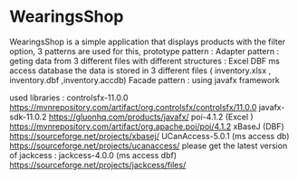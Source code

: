 # WearingsShop
WearingsShop is a simple application that displays products with the filter option, 3 patterns are used for this,
prototype pattern :
Adapter pattern :
  geting data from 3 different files with different structures :
      Excel 
      DBF
      ms access database
     the data is stored in 3 different files ( inventory.xlsx , inventory.dbf ,inventory.accdb)
Facade pattern : 
   using javafx framework 
   
   used libraries :
       controlsfx-11.0.0   https://mvnrepository.com/artifact/org.controlsfx/controlsfx/11.0.0
       javafx-sdk-11.0.2   https://gluonhq.com/products/javafx/ 
       poi-4.1.2 (Excel )   https://mvnrepository.com/artifact/org.apache.poi/poi/4.1.2
       xBaseJ    (DBF)      https://sourceforge.net/projects/xbasej/
       UCanAccess-5.0.1 (ms access db)  https://sourceforge.net/projects/ucanaccess/
       please get the latest version of jackcess : 
       jackcess-4.0.0 (ms access dbf)   https://sourceforge.net/projects/jackcess/files/
      
